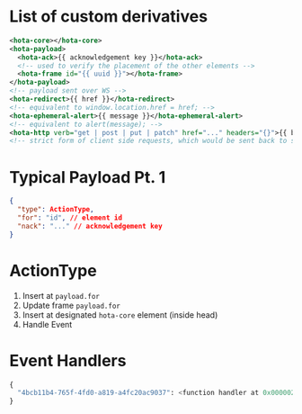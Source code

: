 # List of custom derivatives

```xml
<hota-core></hota-core>
<hota-payload>
  <hota-ack>{{ acknowledgement key }}</hota-ack>
  <!-- used to verify the placement of the other elements -->
  <hota-frame id="{{ uuid }}"></hota-frame>
</hota-payload>
<!-- payload sent over WS -->
<hota-redirect>{{ href }}</hota-redirect>
<!-- equivalent to window.location.href = href; -->
<hota-ephemeral-alert>{{ message }}</hota-ephemeral-alert>
<!-- equivalent to alert(message); -->
<hota-http verb="get | post | put | patch" href="..." headers="{}">{{ body }}</hota-http>
<!-- strict form of client side requests, which would be sent back to server -->
```

# Typical Payload Pt. 1

```json
{
  "type": ActionType,
  "for": "id", // element id
  "nack": "..." // acknowledgement key
}
```

# ActionType

1. Insert at `payload.for`
2. Update frame `payload.for`
3. Insert at designated `hota-core` element (inside head)
4. Handle Event

# Event Handlers

```py
{
  "4bcb11b4-765f-4fd0-a819-a4fc20ac9037": <function handler at 0x00000274647B8160>
}
```
